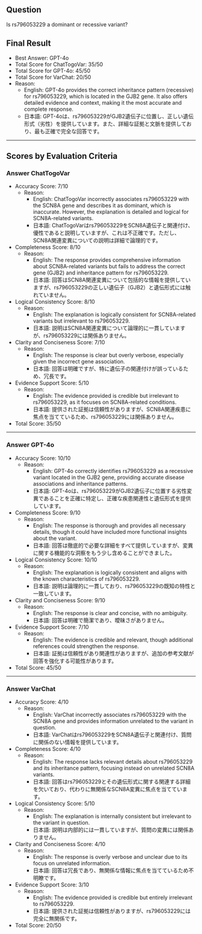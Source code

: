 ## Question

Is rs796053229 a dominant or recessive variant?

## Final Result

- Best Answer: GPT-4o
- Total Score for ChatTogoVar: 35/50
- Total Score for GPT-4o: 45/50
- Total Score for VarChat: 20/50
- Reason:
  - English: GPT-4o provides the correct inheritance pattern (recessive) for rs796053229, which is located in the GJB2 gene. It also offers detailed evidence and context, making it the most accurate and complete response.
  - 日本語: GPT-4oは、rs796053229がGJB2遺伝子に位置し、正しい遺伝形式（劣性）を提供しています。また、詳細な証拠と文脈を提供しており、最も正確で完全な回答です。

---

## Scores by Evaluation Criteria

### Answer ChatTogoVar
- Accuracy Score: 7/10
  - Reason: 
    - English: ChatTogoVar incorrectly associates rs796053229 with the SCN8A gene and describes it as dominant, which is inaccurate. However, the explanation is detailed and logical for SCN8A-related variants.
    - 日本語: ChatTogoVarはrs796053229をSCN8A遺伝子と関連付け、優性であると説明していますが、これは不正確です。ただし、SCN8A関連変異についての説明は詳細で論理的です。
- Completeness Score: 8/10
  - Reason: 
    - English: The response provides comprehensive information about SCN8A-related variants but fails to address the correct gene (GJB2) and inheritance pattern for rs796053229.
    - 日本語: 回答はSCN8A関連変異について包括的な情報を提供していますが、rs796053229の正しい遺伝子（GJB2）と遺伝形式には触れていません。
- Logical Consistency Score: 8/10
  - Reason: 
    - English: The explanation is logically consistent for SCN8A-related variants but irrelevant to rs796053229.
    - 日本語: 説明はSCN8A関連変異について論理的に一貫していますが、rs796053229には関係ありません。
- Clarity and Conciseness Score: 7/10
  - Reason: 
    - English: The response is clear but overly verbose, especially given the incorrect gene association.
    - 日本語: 回答は明確ですが、特に遺伝子の関連付けが誤っているため、冗長です。
- Evidence Support Score: 5/10
  - Reason: 
    - English: The evidence provided is credible but irrelevant to rs796053229, as it focuses on SCN8A-related conditions.
    - 日本語: 提供された証拠は信頼性がありますが、SCN8A関連疾患に焦点を当てているため、rs796053229には関係ありません。
- Total Score: 35/50

---

### Answer GPT-4o
- Accuracy Score: 10/10
  - Reason: 
    - English: GPT-4o correctly identifies rs796053229 as a recessive variant located in the GJB2 gene, providing accurate disease associations and inheritance patterns.
    - 日本語: GPT-4oは、rs796053229がGJB2遺伝子に位置する劣性変異であることを正確に特定し、正確な疾患関連性と遺伝形式を提供しています。
- Completeness Score: 9/10
  - Reason: 
    - English: The response is thorough and provides all necessary details, though it could have included more functional insights about the variant.
    - 日本語: 回答は徹底的で必要な詳細をすべて提供していますが、変異に関する機能的な洞察をもう少し含めることができました。
- Logical Consistency Score: 10/10
  - Reason: 
    - English: The explanation is logically consistent and aligns with the known characteristics of rs796053229.
    - 日本語: 説明は論理的に一貫しており、rs796053229の既知の特性と一致しています。
- Clarity and Conciseness Score: 9/10
  - Reason: 
    - English: The response is clear and concise, with no ambiguity.
    - 日本語: 回答は明確で簡潔であり、曖昧さがありません。
- Evidence Support Score: 7/10
  - Reason: 
    - English: The evidence is credible and relevant, though additional references could strengthen the response.
    - 日本語: 証拠は信頼性があり関連性がありますが、追加の参考文献が回答を強化する可能性があります。
- Total Score: 45/50

---

### Answer VarChat
- Accuracy Score: 4/10
  - Reason: 
    - English: VarChat incorrectly associates rs796053229 with the SCN8A gene and provides information unrelated to the variant in question.
    - 日本語: VarChatはrs796053229をSCN8A遺伝子と関連付け、質問に関係のない情報を提供しています。
- Completeness Score: 4/10
  - Reason: 
    - English: The response lacks relevant details about rs796053229 and its inheritance pattern, focusing instead on unrelated SCN8A variants.
    - 日本語: 回答はrs796053229とその遺伝形式に関する関連する詳細を欠いており、代わりに無関係なSCN8A変異に焦点を当てています。
- Logical Consistency Score: 5/10
  - Reason: 
    - English: The explanation is internally consistent but irrelevant to the variant in question.
    - 日本語: 説明は内部的には一貫していますが、質問の変異には関係ありません。
- Clarity and Conciseness Score: 4/10
  - Reason: 
    - English: The response is overly verbose and unclear due to its focus on unrelated information.
    - 日本語: 回答は冗長であり、無関係な情報に焦点を当てているため不明瞭です。
- Evidence Support Score: 3/10
  - Reason: 
    - English: The evidence provided is credible but entirely irrelevant to rs796053229.
    - 日本語: 提供された証拠は信頼性がありますが、rs796053229には完全に無関係です。
- Total Score: 20/50